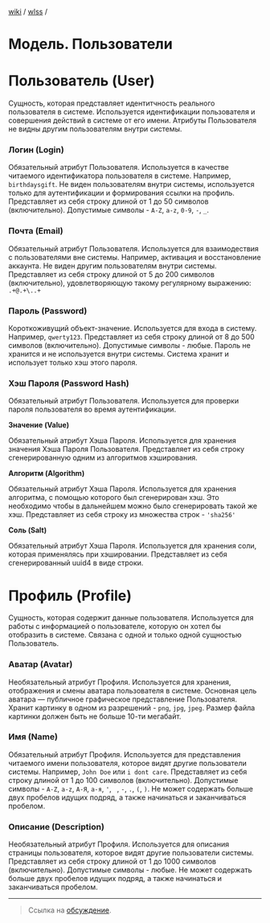 [wiki](../../README.md) / [wlss](./index.md) /


# Модель. Пользователи


# Пользователь (User)

Сущность, которая представляет идентитчность реального пользователя в системе. Используется идентификации пользователя и совершения действий в системе от его имени. Атрибуты Пользователя не видны другим пользователям внутри системы.


### Логин (Login)

Обязательный атрибут Пользователя.
Используется в качестве читаемого идентификатора пользователя в системе. Например, `birthdaysgift`.
Не виден пользователям внутри системы, используется только для аутентификации и формирования ссылки на профиль.
Представляет из себя строку длиной от 1 до 50 символов (включительно). Допустимые символы - `A-Z`, `a-z`, `0-9`, `-`, `_`.


### Почта (Email)

Обязательный атрибут Пользователя.
Используется для взаимодествия с пользователями вне системы. Например, активация и восстановление аккаунта. Не виден другим пользователям внутри системы.
Представляет из себя строку длиной от 5 до 200 символов (включительно), удовлетворяющую такому регулярному выражению: `.+@.+\..+`


### Пароль (Password)

Короткоживущий объект-значение. Используется для входа в систему. Например, `qwerty123`.
Представляет из себя строку длиной от 8 до 500 символов (включительно). Допустимые символы - любые.
Пароль не хранится и не используется внутри системы. Система хранит и использует только хэш этого пароля.


### Хэш Пароля (Password Hash)

Обязательный атрибут Пользователя.
Используется для проверки пароля пользователя во время аутентификации.


**Значение (Value)**

Обязательный атрибут Хэша Пароля.
Используется для хранения значения Хэша Пароля Пользователя.
Представляет из себя строку сгенерированную одним из алгоритмов хэширования.

**Алгоритм (Algorithm)**

Обязательный атрибут Хэша Пароля.
Используется для хранения алгоритма, с помощью которого был сгенерирован хэш. Это необходимо чтобы в дальнейшем можно было сгенерировать такой же хэш.
Представляет из себя строку из множества строк - `'sha256'`

**Соль (Salt)**

Обязательный атрибут Хэша Пароля.
Используется для хранения соли, которая применялясь при хэшировании.
Представляет из себя сгенерированный uuid4 в виде строки.


# Профиль (Profile)

Сущность, которая содержит данные пользователя. Используется для работы с информацией о пользователе, которую он хотел бы отобразить в системе. Связана с одной и только одной сущностью Пользователь.


### Аватар (Avatar)

Необязательный атрибут Профиля.
Используется для хранения, отображения и смены аватара пользователя в системе. Основная цель аватара — публичное графическое представление Пользователя.
Хранит картинку в одном из разрешений - `png`, `jpg`, `jpeg`. Размер файла картинки должен быть не больше 10-ти мегабайт.


### Имя (Name)

Обязательный атрибут Профиля.
Используется для представления читаемого имени пользователя, которое видят другие пользователи системы. Например, `John Doe` или `i dont care`.
Представляет из себя строку длиной от 1 до 100 символов (включительно). Допустимые символы - `A-Z`, `a-z`, `А-Я`, `а-я`, `'`, ` `, `-`, `.`, `(`, `)`. Не может содержать больше двух пробелов идущих подряд, а также начинаться и заканчиваться пробелом.


### Описание (Description)

Необязательный атрибут Профиля.
Используется для описания страницы пользователя, которое видят другие пользователи системы.
Представляет из себя строку длиной от 1 до 1000 символов (включительно). Допустимые символы - любые. Не может содержать больше двух пробелов идущих подряд, а также начинаться и заканчиваться пробелом.

***

> Ссылка на [обсуждение](https://github.com/week-password/wisher/discussions/7).
